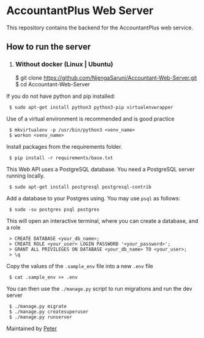 # AccountantPlus Web Server

This repository contains the backend for the AccountantPlus web service. 

## How to run the server
1. ### Without docker (Linux | Ubuntu)

     
     $ git clone https://github.com/NjengaSaruni/Accountant-Web-Server.git
     $ cd Accountant-Web-Server
     
 If you do not have python and pip installed:
 
     $ sudo apt-get install python3 python3-pip virtualenvwrapper
     
 Use of a virtual environment is recommended and is good practice
     
     $ mkvirtualenv -p /usr/bin/python3 <venv_name>
     $ workon <venv_name>
 
 Install packages from the requirements folder.
     
     $ pip install -r requirements/base.txt
     
 This Web API uses a PostgreSQL database. You need a PostgreSQL server running locally.
     
     $ sudo apt-get install postgresql postgresql-contrib
     
 Add a database to your Postgres using. You may use `psql` as follows:
 
     $ sudo -su postgres psql postgres
 
 This will open an interactive terminal, where you can create a database, and a role
    
     > CREATE DATABASE <your_db_name>;
     > CREATE ROLE <your_user> LOGIN PASSWORD '<your_password>';
     > GRANT ALL PRIVILEGES ON DATABASE <your_db_name> TO <your_user>;
     > \q
 
 Copy the values of the `.sample_env` file into a new `.env` file
      
     $ cat .sample_env >> .env
     
 You can then use the `./manage.py` script to run migrations and run the dev server
 
     $ ./manage.py migrate
     $ ./manage.py createsuperuser
     $ ./manage.py runserver
     
 Maintained by [Peter](https://twitter.com/NjengaSaruni)